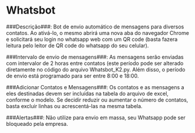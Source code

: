 # Whatsbot

###Descrição###:
Bot de envio automático de mensagens para diversos contatos. 
Ao ativá-lo, o mesmo abrirá uma nova aba do navegador Chrome e solicitará seu login no whatsapp web com um QR code (basta fazera leitura pelo leitor de QR 
code do whatsapp do seu celular). 

###Intervalo de envio de mensagens###: 
As mensagens serão enviadas com intervalor de 2 horas entre contatos (este período pode ser alterado diretamente no código do arquivo Whatsbot_K2.py.
Além disso, o período de envio está programado para ser entre 8:00 e 18:00.

###Adicionar Contatos e Mensagens###:
Os contatos e as mensagens a eles destinadas devem ser incluídas na tabela do arquivo de excel, conforme o modelo. Se decidir reduzir ou aumentar o número de contatos,
basta excluir linhas ou acrescentá-las na mesma tabela.

###Alertas###:
Não utilize para envio em massa, seu Whatsapp pode ser bloqueado pela empresa.

